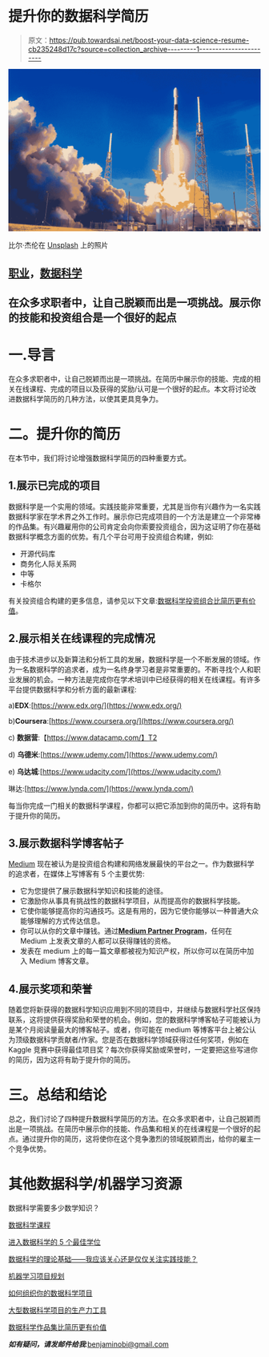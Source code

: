 # 提升你的数据科学简历

> 原文：<https://pub.towardsai.net/boost-your-data-science-resume-cb235248d17c?source=collection_archive---------1----------------------->

![](img/c44ef7582053963b1da1aa27c4fd9ac3.png)

比尔·杰伦在 [Unsplash](https://unsplash.com?utm_source=medium&utm_medium=referral) 上的照片

## [职业](https://towardsai.net/p/category/careers)，[数据科学](https://towardsai.net/p/category/data-science)

## 在众多求职者中，让自己脱颖而出是一项挑战。展示你的技能和投资组合是一个很好的起点

# 一.导言

在众多求职者中，让自己脱颖而出是一项挑战。在简历中展示你的技能、完成的相关在线课程、完成的项目以及获得的奖励/认可是一个很好的起点。本文将讨论改进数据科学简历的几种方法，以使其更具竞争力。

# 二。提升你的简历

在本节中，我们将讨论增强数据科学简历的四种重要方式。

## 1.展示已完成的项目

数据科学是一个实用的领域。实践技能非常重要，尤其是当你有兴趣作为一名实践数据科学家在学术界之外工作时。展示你已完成项目的一个方法是建立一个非常棒的作品集。有兴趣雇用你的公司肯定会向你索要投资组合，因为这证明了你在基础数据科学概念方面的优势。有几个平台可用于投资组合构建，例如:

*   开源代码库
*   商务化人际关系网
*   中等
*   卡格尔

有关投资组合构建的更多信息，请参见以下文章:[数据科学投资组合比简历更有价值](https://towardsdatascience.com/a-data-science-portfolio-is-more-valuable-than-a-resume-2d031d6ce518)。

## 2.展示相关在线课程的完成情况

由于技术进步以及新算法和分析工具的发展，数据科学是一个不断发展的领域。作为一名数据科学的追求者，成为一名终身学习者是非常重要的。不断寻找个人和职业发展的机会。一种方法是完成你在学术培训中已经获得的相关在线课程。有许多平台提供数据科学和分析方面的最新课程:

a)**EDX**:[https://www.edx.org/](https://www.edx.org/)

b)**Coursera**:[https://www.coursera.org/](https://www.coursera.org/)

c) **数据营**:【https://www.datacamp.com/】T2

d) **乌德米**:[https://www.udemy.com/](https://www.udemy.com/)

e) **乌达城**:[https://www.udacity.com/](https://www.udacity.com/)

琳达:[https://www.lynda.com/](https://www.lynda.com/)

每当你完成一门相关的数据科学课程，你都可以把它添加到你的简历中。这将有助于提升你的简历。

## 3.展示数据科学博客帖子

[Medium](https://medium.com/) 现在被认为是投资组合构建和网络发展最快的平台之一。作为数据科学的追求者，在媒体上写博客有 5 个主要优势:

*   它为您提供了展示数据科学知识和技能的途径。
*   它激励你从事具有挑战性的数据科学项目，从而提高你的数据科学技能。
*   它使你能够提高你的沟通技巧。这是有用的，因为它使你能够以一种普通大众能够理解的方式传达信息。
*   你可以从你的文章中赚钱。通过[**Medium Partner Program**](https://medium.com/creators)，任何在 Medium 上发表文章的人都可以获得赚钱的资格。
*   发表在 medium 上的每一篇文章都被视为知识产权，所以你可以在简历中加入 Medium 博客文章。

## 4.展示奖项和荣誉

随着您将新获得的数据科学知识应用到不同的项目中，并继续与数据科学社区保持联系，这将提供获得奖励和荣誉的机会。例如，您的数据科学博客帖子可能被认为是某个月阅读量最大的博客帖子。或者，你可能在 medium 等博客平台上被公认为顶级数据科学贡献者/作家。您是否在数据科学领域获得过任何奖项，例如在 Kaggle 竞赛中获得最佳项目奖？每次你获得奖励或荣誉时，一定要把这些写进你的简历，因为这将有助于提升你的简历。

# 三。总结和结论

总之，我们讨论了四种提升数据科学简历的方法。在众多求职者中，让自己脱颖而出是一项挑战。在简历中展示你的技能、作品集和相关的在线课程是一个很好的起点。通过提升你的简历，这将使你在这个竞争激烈的领域脱颖而出，给你的雇主一个竞争优势。

# 其他数据科学/机器学习资源

数据科学需要多少数学知识？

[数据科学课程](https://medium.com/towards-artificial-intelligence/data-science-curriculum-bf3bb6805576)

[进入数据科学的 5 个最佳学位](https://towardsdatascience.com/5-best-degrees-for-getting-into-data-science-c3eb067883b1)

[数据科学的理论基础——我应该关心还是仅仅关注实践技能？](https://towardsdatascience.com/theoretical-foundations-of-data-science-should-i-care-or-simply-focus-on-hands-on-skills-c53fb0caba66)

[机器学习项目规划](https://towardsdatascience.com/machine-learning-project-planning-71bdb3a44349)

[如何组织你的数据科学项目](https://towardsdatascience.com/how-to-organize-your-data-science-project-dd6599cf000a)

[大型数据科学项目的生产力工具](https://medium.com/towards-artificial-intelligence/productivity-tools-for-large-scale-data-science-projects-64810dfbb971)

[数据科学作品集比简历更有价值](https://towardsdatascience.com/a-data-science-portfolio-is-more-valuable-than-a-resume-2d031d6ce518)

***如有疑问，请发邮件给我***:benjaminobi@gmail.com